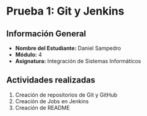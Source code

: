 # Prueba 1: Git y Jenkins

## Información General

- **Nombre del Estudiante:** Daniel Sampedro
- **Módulo:** 4
- **Asignatura:** Integración de Sistemas Informáticos

## Actividades realizadas

1. Creación de repositorios de Git y GitHub
2. Creación de Jobs en Jenkins
3. Creación de README
